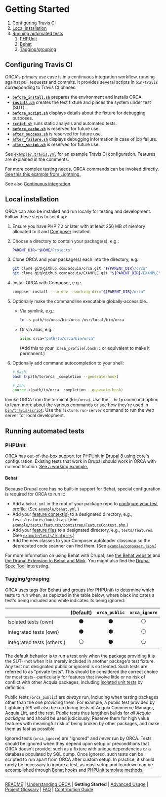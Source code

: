 # Getting Started

1. [Configuring Travis CI](#configuring-travis-ci)
1. [Local installation](#local-installation)
1. [Running automated tests](#running-automated-tests)
    1. [PHPUnit](#phpunit)
    1. [Behat](#behat)
    1. [Tagging/grouping](#tagginggrouping)

## Configuring Travis CI

ORCA's primary use case is in a continuous integration workflow, running against pull requests and commits. It provides several scripts in `bin/travis` corresponding to Travis CI phases:

* **[`before_install.sh`](../bin/travis/before_install.sh)** prepares the environment and installs ORCA.
* **[`install.sh`](../bin/travis/install.sh)** creates the test fixture and places the system under test (SUT).
* **[`before_script.sh`](../bin/travis/before_script.sh)** displays details about the fixture for debugging purposes.
* **[`script.sh`](../bin/travis/script.sh)** runs static analysis and automated tests.
* **[`before_cache.sh`](../bin/travis/before_cache.sh)** is reserved for future use.
* **[`after_success.sh`](../bin/travis/after_success.sh)** is reserved for future use.
* **[`after_failure.sh`](../bin/travis/after_failure.sh)** displays debugging information in case of job failure.
* **[`after_script.sh`](../bin/travis/after_script.sh)** is reserved for future use.

See [`example/.travis.yml`](../example/.travis.yml) for an example Travis CI configuration. Features are explained in the comments.

For more complex testing needs, ORCA commands can be invoked directly. [See this this example from Lightning.](https://github.com/acquia/lightning-core/blob/8.x-3.11/tests/travis/before_script.sh)

See also [Continuous integration](understanding-orca.md#continuous-integration).

## Local installation

ORCA can also be installed and run locally for testing and development. Follow these steps to set it up:

1. Ensure you have PHP 7.2 or later with at least 256 MB of memory allocated to it and [Composer](https://getcomposer.org) installed.

1. Choose a directory to contain your package(s), e.g.:

    ```bash
    PARENT_DIR="$HOME/Projects"
    ```

1. Clone ORCA and your package(s) each into the directory, e.g.:

    ```bash
    git clone git@github.com:acquia/orca.git "${PARENT_DIR}/orca"
    git clone git@github.com:acquia/EXAMPLE.git "${PARENT_DIR}/EXAMPLE"
    ```

1. Install ORCA with Composer, e.g.:

    ```bash
    composer install --no-dev --working-dir="${PARENT_DIR}/orca"
    ```

1. Optionally make the commandline executable globally-accessible...

    - Via symlink, e.g.:

        ```bash
        ln -s path/to/orca/bin/orca /usr/local/bin/orca
        ```

    - Or via alias, e.g.:

        ```bash
        alias orca="path/to/orca/bin/orca"
        ```

      (Add this to your `.bash_profile`/`.bashrc` or equivalent to make it permanent.)

1. Optionally add command autocompletion to your shell:

    ```bash
    # Bash:
    bash $(path/to/orca _completion --generate-hook)

    # Zsh:
    source <(path/to/orca _completion --generate-hook)
    ```

Invoke ORCA from the terminal (`bin/orca`). Use the `--help` command option to learn more about the various commands or see how they're used in [`bin/travis/script`](../bin/travis/script). Use the `fixture:run-server` command to run the web server for local development.

## Running automated tests

### PHPUnit

ORCA has out-of-the-box support for [PHPUnit in Drupal 8](https://www.drupal.org/docs/8/phpunit) using core's configuration. Existing tests that work in Drupal should work in ORCA with no modification. [See a working example.](../example/tests/src/Unit/ExampleUnitTest.php)

#### Behat

Because Drupal core has no built-in support for Behat, special configuration is required for ORCA to run it:

* Add a `behat.yml` in the root of your package repo to [configure your test profile](http://behat.org/en/latest/user_guide/configuration.html). (See [`example/behat.yml`](../example/behat.yml).)
* Add your [feature context(s)](http://behat.org/en/latest/user_guide/context.html) to a designated directory, e.g., `tests/features/bootstrap`. (See [`example/tests/features/bootstrap/FeatureContext.php`](../example/tests/features/bootstrap/FeatureContext.php).)
* Add your [feature files](http://behat.org/en/latest/user_guide/features_scenarios.html) to a designated directory, e.g., `tests/features`. (See [`example/tests/features`](../example/tests/features).)
* Add the new classes to your Composer autoloader classmap so the deprecated code scanner can find them. (See [`example/composer.json`](../example/composer.json).)

For more information on using Behat with Drupal, see [the Behat website](http://behat.org/) and [the Drupal Extension to Behat and Mink](https://behat-drupal-extension.readthedocs.io/). You might also find the [Drupal Spec Tool](https://github.com/acquia/drupal-spec-tool) interesting.

### Tagging/grouping

ORCA uses tags (for Behat) and groups (for PHPUnit) to determine which tests to run when, as depicted in the table below, where black indicates a test's being included and white indicates its being ignored:

<!-- https://www.tablesgenerator.com/markdown_tables -->

|                            |    (Default)   |  `orca_public` |  `orca_ignore` |
|----------------------------|:--------------:|:--------------:|:--------------:|
| Isolated tests (own)       | :black_circle: | :black_circle: | :white_circle: |
| Integrated tests (own)     | :black_circle: | :black_circle: | :white_circle: |
| Integrated tests (others') | :white_circle: | :black_circle: | :white_circle: |

The default behavior is to run a test only when the package providing it is the SUT--not when it is merely included in another package's test fixture. Any test not designated public or ignored is so treated. Such tests are referred to as "private tests". This should be considered the correct choice for most tests--particularly for features that involve little or no risk of conflict with other Acquia packages, including [isolated unit tests](http://wiki.c2.com/?UnitTestIsolation) by definition.

Public tests (`orca_public`) are _always_ run, including when testing packages other than the one providing them. For example, a public test provided by Lightning API will also be run during tests of Acquia Commerce Manager, Acquia Lift, and the rest. Public tests thus lengthen builds for _all Acquia packages_ and should be used judiciously. Reserve them for high value features with meaningful risk of being broken by other packages, and make them as fast as possible.

Ignored tests (`orca_ignore`) are "ignored" and _never_ run by ORCA. Tests should be ignored when they depend upon setup or preconditions that ORCA doesn't provide, such as a fixture with unique dependencies or a database populated by SQL dump. Once ignored, such tests can be scripted to run apart from ORCA after custom setup. In practice, it should rarely be necessary to ignore a test, as most setup and teardown can be accomplished through [Behat hooks](http://behat.org/en/latest/user_guide/context/hooks.html) and [PHPUnit template methods](https://phpunit.de/manual/6.5/en/fixtures.html).

---

[README](README.md)
| [Understanding ORCA](understanding-orca.md)
| **Getting Started**
| [Advanced Usage](advanced-usage.md)
| [Project Glossary](glossary.md)
| [FAQ](faq.md)
| [Contribution Guide](CONTRIBUTING.md)
